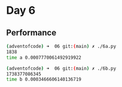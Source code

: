 # Day 6

## Performance
```bash
(adventofcode) ➜  06 git:(main) ✗ ./6a.py
1838
time a 0.0007770061492919922

(adventofcode) ➜  06 git:(main) ✗ ./6b.py
1738377086345
time b 0.0003466606140136719
```

